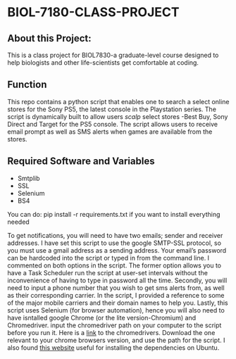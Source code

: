 # BIOL-7180-CLASS-PROJECT
## About this Project:
This is a class project for BIOL7830-a graduate-level course designed to help biologists and other life-scientists get comfortable at coding.

## Function
This repo contains a python script that enables one to search a select  online stores for the Sony PS5, the latest console in the Playstation series.
The script is dynamically built to allow users _scalp_ select stores -Best Buy, Sony Direct and Target for the PS5 console. The script allows users to receive email prompt as well as SMS alerts when games are available from the stores. 

## Required Software and Variables

* Smtplib
*	SSL
*	Selenium
*	BS4

You can do:  pip install -r requirements.txt if you want to install everything needed

To get notifications, you will need to have two emails; sender and receiver addresses. I have set this script to use the google SMTP-SSL protocol, so you must use a gmail address as a sending address. Your email’s password can be hardcoded into the script or typed in from the command line. I commented on both options in the script. The former option allows you to have a Task Scheduler run the script at user-set intervals without the inconvenience of having to type in password all the time. 
Secondly, you will need to input a phone number that you wish to get sms alerts from, as well as their corresponding carrier.   In the script, I provided a reference to some of the major mobile carriers and their domain names to help you.
Lastly, this script uses Selenium (for browser automation), hence you will also need to have isntalled google Chrome (or the lite version-Chromium) and Chromedriver. input the chromedriver path on your computer to the script before you run it. Here is a [link](https://chromedriver.chromium.org/downloads) to the chromedrivers. Download the one relevant to your chrome browsers version, and use the path for the script. I also found [this website](https://tecadmin.net/setup-selenium-chromedriver-on-ubuntu/) useful for installing the dependencies on Ubuntu. 
